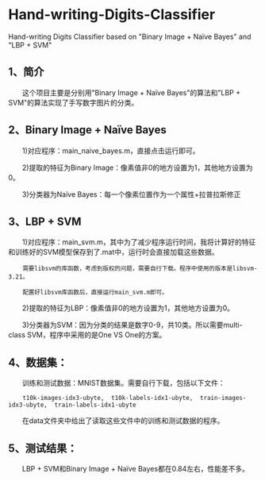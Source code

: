 # Hand-writing-Digits-Classifier
Hand-writing Digits Classifier based on "Binary Image + Naïve Bayes" and "LBP + SVM"

## 1、简介

　　这个项目主要是分别用"Binary Image + Naïve Bayes"的算法和"LBP + SVM"的算法实现了手写数字图片的分类。
  
## 2、Binary Image + Naïve Bayes

　　1)对应程序：main_naive_bayes.m，直接点击运行即可。
  
　　2)提取的特征为Binary Image：像素值非0的地方设置为1，其他地方设置为0。
  
　　3)分类器为Naïve Bayes：每一个像素位置作为一个属性+拉普拉斯修正
  
## 3、LBP + SVM

　　1)对应程序：main_svm.m，其中为了减少程序运行时间，我将计算好的特征和训练好的SVM模型保存到了.mat中，运行时会直接加载这些数据。

        需要libsvm的库函数，考虑到版权的问题，需要自行下载。程序中使用的版本是libsvm-3.21。

        配置好libsvm库函数后，直接运行main_svm.m即可。
  
　　2)提取的特征为LBP：像素值非0的地方设置为1，其他地方设置为0。
  
　　3)分类器为SVM：因为分类的结果是数字0-9，共10类。所以需要multi-class SVM，程序中采用的是One VS One的方案。
  
## 4、数据集：
  
　　训练和测试数据：MNIST数据集。需要自行下载，包括以下文件：
  
        t10k-images-idx3-ubyte,  t10k-labels-idx1-ubyte,  train-images-idx3-ubyte,  train-labels-idx1-ubyte
    
　　在data文件夹中给出了读取这些文件中的训练和测试数据的程序。
  
## 5、测试结果：

　　LBP + SVM和Binary Image + Naïve Bayes都在0.84左右，性能差不多。
